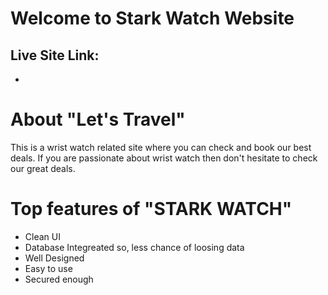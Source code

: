 # Welcome to Stark Watch Website

## Live Site Link:
* 

# About "Let's Travel"
This is a wrist watch related site where you can check and book our best deals. If you are passionate about wrist watch then don't hesitate to check our great deals.

# Top features of "STARK WATCH"
* Clean UI
* Database Integreated so, less chance of loosing data
* Well Designed
* Easy to use
* Secured enough